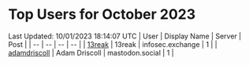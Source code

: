 # Top Users for October 2023
Last Updated: 10/01/2023 18:14:07 UTC
| User | Display Name | Server | Post |
| -- | -- | -- | -- |
| [13reak](https://infosec.exchange/@13reak) | 13reak | infosec.exchange | 1 |
| [adamdriscoll](https://mastodon.social/@adamdriscoll) | Adam Driscoll | mastodon.social | 1 |
